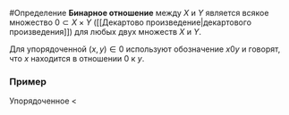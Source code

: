 #Определение 
**Бинарное отношение** между $X$ и $Y$ является всякое множество $0 \subset X \times Y$ ([[Декартово произведение|декартового произведения]]) для любых двух множеств $X$ и $Y$.

Для упорядоченной $(x,y) \in 0$ используют обозначение $x0y$ и говорят, что $x$ находится в отношении $0$ к $y$.

### Пример
Упорядоченное $<$
